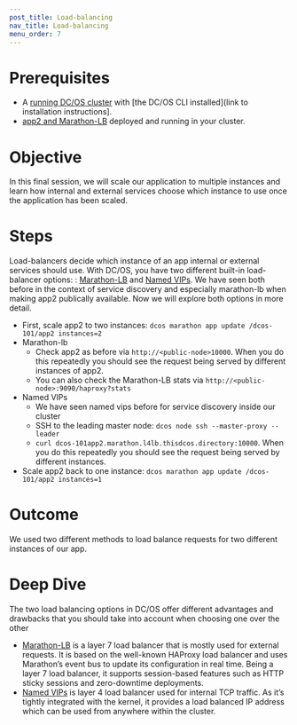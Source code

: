 ```yaml
---
post_title: Load-balancing
nav_title: Load-balancing
menu_order: 7
---
```


# Prerequisites
* A [running DC/OS cluster](/docs/1.9/usage/tutorials/dcos-101/cli/) with [the DC/OS CLI installed](link to installation instructions].
* [app2 and Marathon-LB](/docs/1.9/usage/tutorials/dcos-101/app2/) deployed and running in your cluster.

# Objective
In this final session, we will scale our application to multiple instances and learn how internal and external services choose which instance to use once the application has been scaled.

# Steps
Load-balancers decide which instance of an app internal or external services should use. With DC/OS, you have two different built-in load-balancer options: : [Marathon-LB](/docs/1.9/usage/service-discovery/marathon-lb/) and [Named VIPs](/docs/1.9/usage/service-discovery/load-balancing-vips/).
We have seen both before in the context of service discovery and especially marathon-lb when making app2 publically available.
Now we will explore both options in more detail.
* First, scale app2 to two instances: `dcos marathon app update /dcos-101/app2 instances=2`
* Marathon-lb
    * Check app2 as before via `http://<public-node>10000`. When you do this repeatedly you should see the request being served by different instances of app2.
    * You can also check the Marathon-LB stats via `http://<public-node>:9090/haproxy?stats`
* Named VIPs
    * We have seen named vips before for service discovery inside our cluster
    * SSH to the leading master node: `dcos node ssh --master-proxy --leader`
    * `curl dcos-101app2.marathon.l4lb.thisdcos.directory:10000`. When you do this repeatedly you should see the request being served by different instances.
* Scale app2 back to one instance: `dcos marathon app update /dcos-101/app2 instances=1`



# Outcome
We used two different methods to load balance requests for two different instances of our app.

# Deep Dive
The two load balancing options in DC/OS offer different advantages and drawbacks that you should take into account when choosing one over the other

   * [Marathon-LB](/docs/1.9/usage/service-discovery/marathon-lb/) is a layer 7 load balancer that is mostly used for external requests. It is based on the well-known HAProxy load balancer and uses Marathon’s event bus to update its configuration in real time. Being a layer 7 load balancer, it supports session-based features such as HTTP sticky sessions and zero-downtime deployments.
   * [Named VIPs](/docs/1.9/usage/service-discovery/load-balancing-vips/) is layer 4 load balancer used for internal TCP traffic. As it’s tightly integrated with the kernel, it provides a load balanced IP address which can be used from anywhere within the cluster.
